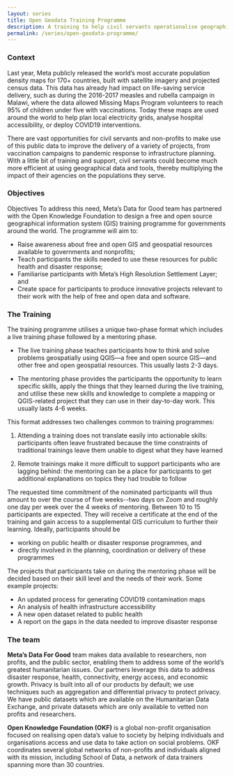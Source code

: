 ```yaml
---
layout: series
title: Open Geodata Training Programme
description: A training to help civil servants operationalise geographical data and tools for public health and disaster response. 
permalink: /series/open-geodata-programme/
---
```


### Context 

Last year, Meta publicly released  the world’s most accurate population density maps for 170+ countries, built with satellite imagery and projected census data. This data has already had impact on life-saving service delivery, such as during the 2016-2017 measles and rubella campaign in Malawi, where the data allowed Missing Maps Program volunteers to reach  95% of children under five with vaccinations. Today these maps are used around the world to help plan local electricity grids, analyse hospital accessibility, or deploy COVID19 interventions. 

There are vast opportunities for civil servants and non-profits to make use of this public data to improve the delivery of a variety of projects, from vaccination campaigns to pandemic response to infrastructure planning. With a little bit of training and support, civil servants could become much more efficient at using geographical data and tools, thereby multiplying the impact of their agencies on the populations they serve. 


### Objectives

Objectives
To address this need, Meta’s Data for Good team has partnered with the Open Knowledge Foundation to design a free and open source geographical information system (GIS) training programme for governments around the world. The programme will aim to:
 
 - Raise awareness about free and open GIS and geospatial resources available to governments and nonprofits;
 - Teach participants the skills needed to use these resources for public health and disaster response;
 - Familiarise participants with Meta’s High Resolution Settlement Layer; and
 - Create space for participants to produce innovative projects relevant to their work with the help of free and open data and software.


### The Training

The training programme utilises a unique two-phase format which includes a live training phase followed by a mentoring phase.

- The live training phase teaches participants how to think and solve problems geospatially using QGIS—a free and open source GIS—and other free and open geospatial resources. This usually lasts 2-3 days. 

- The mentoring phase provides the participants the opportunity to learn specific skills, apply the things that they learned during the live training, and utilise these new skills and knowledge to complete a mapping or QGIS-related project that they can use in their day-to-day work. This usually lasts 4-6 weeks.

This format addresses two challenges common to training programmes: 

1. Attending a training does not translate easily into actionable skills: participants often leave frustrated because the time constraints of traditional trainings leave them unable to digest what they have learned

2. Remote trainings make it more difficult to support participants who are lagging behind: the mentoring can be a place for participants to get additional explanations on topics they had trouble to follow


The requested time commitment of the nominated participants will thus amount to over the course of five weeks--two days on Zoom and roughly one day per week over the 4 weeks of mentoring. Between 10 to 15 participants are expected. They will receive a certificate at the end of the training and gain access to a supplemental GIS curriculum to further their learning. Ideally, participants should be

- working on public health or disaster response programmes, and
- directly involved in the planning, coordination or delivery of these programmes
 

The projects that participants take on during the mentoring phase will be decided based on their skill level and the needs of their work. Some example projects:

- An updated process for generating COVID19 contamination maps
- An analysis of health infrastructure accessibility
- A new open dataset related to public health
- A report on the gaps in the data needed to improve disaster response


### The team

**Meta’s Data For Good** team makes data available to researchers, non profits, and the public sector, enabling them to address some of the world’s greatest humanitarian issues. Our partners leverage this data to address disaster response, health, connectivity, energy access, and economic growth. Privacy is built into all of our products by default; we use techniques such as aggregation and differential privacy to protect privacy. We have public datasets which are available on the Humanitarian Data Exchange, and private datasets which are only available to vetted non profits and researchers. 


**Open Knowledge Foundation (OKF)** is a global non-profit organisation focused on realising open data’s value to society by helping individuals and organisations access and use data to take action on social problems. OKF coordinates several global networks of non-profits and individuals aligned with its mission, including School of Data, a network of data trainers spanning more than 30 countries.